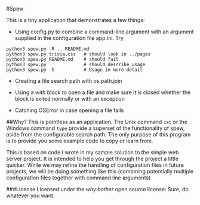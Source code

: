 #Spew 

This is a tiny application that demonstrates a few things: 

- Using config.py to combine a command-line argument with an argument supplied in the configuration file app.ini.  Try 

~~~~
python3 spew.py -R .. README.md
python3 spew.py trivia.css   # should look in ../pages
python3 spew.py README.md    # should fail
python3 spew.py              # should describe usage
python3 spew.py -h           # Usage in more detail
~~~~
- Creating a file search path with os.path.join

- Using a *with* block to open a file and make sure it is closed whether the block is exited normally or with an exception

- Catching OSError in case opening a file fails

##Why?
This is pointless as an application.  The Unix command `cat` or the Windows command `type` provide a superset of the functionality of spew, aside from the configurable search path.  The only purpose of this program is to provide you some example code to copy or learn from. 

This is based on code I wrote in my sample solution to the simple web server project.  It is intended to help you get through the project a little quicker.  While we may refine the handling of configuration files in future projects, we will be doing something like this (combining potentially multiple configuration files together with command line arguments) 

###License
Licensed under the *why bother* open source license:  Sure, do whatever you want.  
